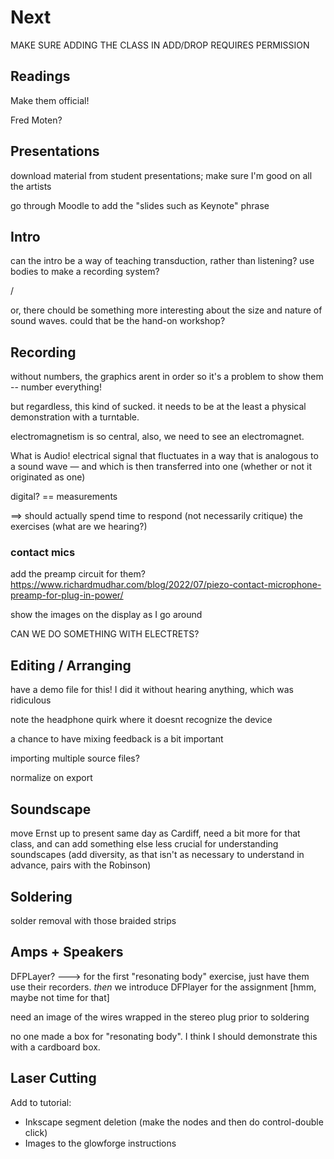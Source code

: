 # Next

MAKE SURE ADDING THE CLASS IN ADD/DROP REQUIRES PERMISSION


## Readings

Make them official!

Fred Moten?

## Presentations

download material from student presentations; make sure I'm good on all the artists

go through Moodle to add the "slides such as Keynote" phrase


## Intro

can the intro be a way of teaching transduction, rather than listening? use bodies to make a recording system?

/

or, there chould be something more interesting about the size and nature of sound waves. could that be the hand-on workshop?



## Recording

without numbers, the graphics arent in order so it's a problem to show them -- number everything!

but regardless, this kind of sucked. it needs to be at the least a physical demonstration with a turntable. 

electromagnetism is so central, also, we need to see an electromagnet.

What is Audio! electrical signal that fluctuates in a way that is analogous to a sound wave — and which is then transferred into one (whether or not it originated as one)

digital? == measurements


==> should actually spend time to respond (not necessarily critique) the exercises (what are we hearing?)


### contact mics


add the preamp circuit for them?
https://www.richardmudhar.com/blog/2022/07/piezo-contact-microphone-preamp-for-plug-in-power/


show the images on the display as I go around


CAN WE DO SOMETHING WITH ELECTRETS?


## Editing / Arranging

have a demo file for this! I did it without hearing anything, which was ridiculous

note the headphone quirk where it doesnt recognize the device

a chance to have mixing feedback is a bit important

importing multiple source files?

normalize on export


## Soundscape

move Ernst up to present same day as Cardiff, need a bit more for that class, and can add something else less crucial for understanding soundscapes (add diversity, as that isn't as necessary to understand in advance, pairs with the Robinson)


## Soldering

solder removal with those braided strips


## Amps + Speakers

DFPLayer? ---> for the first "resonating body" exercise, just have them use their recorders. _then_ we introduce DFPlayer for the assignment [hmm, maybe not time for that]

need an image of the wires wrapped in the stereo plug prior to soldering

no one made a box for "resonating body". I think I should demonstrate this with a cardboard box.


## Laser Cutting

Add to tutorial:
- Inkscape segment deletion (make the nodes and then do control-double click)
- Images to the glowforge instructions

